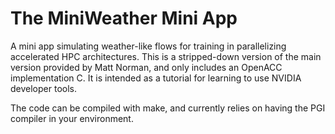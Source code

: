 # The MiniWeather Mini App

A mini app simulating weather-like flows for training in parallelizing accelerated HPC architectures.
This is a stripped-down version of the main version provided by Matt Norman, and only includes
an OpenACC implementation C. It is intended as a tutorial for learning to use NVIDIA developer tools.

The code can be compiled with make, and currently relies on having the PGI compiler in your environment.
